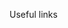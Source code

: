 Useful links

[//]: # (https://developer.ebay.com/api-docs/static/gs_ebay-rest-getting-started-landing.html)
[//]: # (https://eu-west-2.console.aws.amazon.com/ecr8/repositories?region=eu-west-2)
[//]: # (https://eu-west-2.console.aws.amazon.com/ecs/home?region=eu-west-2#/clusters)


